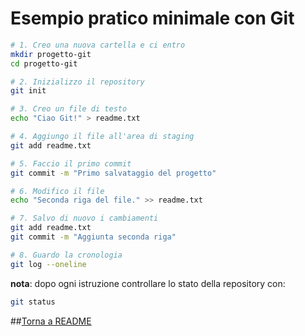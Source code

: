 # Esempio pratico minimale con Git

```bash
# 1. Creo una nuova cartella e ci entro
mkdir progetto-git
cd progetto-git

# 2. Inizializzo il repository
git init

# 3. Creo un file di testo
echo "Ciao Git!" > readme.txt

# 4. Aggiungo il file all'area di staging
git add readme.txt

# 5. Faccio il primo commit
git commit -m "Primo salvataggio del progetto"

# 6. Modifico il file
echo "Seconda riga del file." >> readme.txt

# 7. Salvo di nuovo i cambiamenti
git add readme.txt
git commit -m "Aggiunta seconda riga"

# 8. Guardo la cronologia
git log --oneline
```
**nota**:
dopo ogni istruzione controllare lo stato della repository con:

```bash
git status
```
##[Torna a README](README.md)
